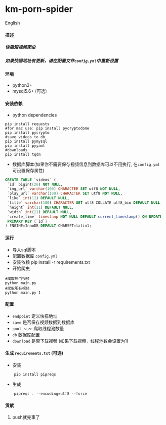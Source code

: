 # km-porn-spider
[English](README.md)

#### 描述
##### 快猫短视频爬虫
##### 如果快猫地址有更新，请在配置文件`config.yml`中重新设置

#### 环境 
- python3+
- mysql5.6+ (可选)

#### 安装依赖
* python dependencies
```shell
pip install requests
#for mac use: pip install pycryptodome
pip install pycrypto
#save videos to db
pip install pymysql
pip install pyyaml
#downloads
pip install tqdm
```
* 数据库脚本(如果你不需要保存视频信息到数据库可以不用执行, 在`config.yml`可设置保存属性)
```sql
CREATE TABLE `videos` (
 `id` bigint(20) NOT NULL,
 `img_url` varchar(100) CHARACTER SET utf8 NOT NULL,
 `play_url` varchar(100) CHARACTER SET utf8 NOT NULL,
 `like` int(11) DEFAULT NULL,
 `title` varchar(100) CHARACTER SET utf8 COLLATE utf8_bin DEFAULT NULL,
 `height` int(11) DEFAULT NULL,
 `width` int(11) DEFAULT NULL,
 `create_time` timestamp NOT NULL DEFAULT current_timestamp() ON UPDATE current_timestamp(),
 PRIMARY KEY (`id`)
) ENGINE=InnoDB DEFAULT CHARSET=latin1;
```

#### 运行 
* 导入sql脚本
* 配置数据库 `config.yml`
* 安装依赖 pip install -r requirements.txt
* 开始爬虫
```shell
#爬取热门视频
python main.py 
#爬取所有视频
python main.py 1
```

#### 配置
- `endpoint`  定义快猫地址
- `save`      是否保存视频数据到数据库
- `pool_size` 爬取线程池数量
- `db`        数据库配置
- `download`  是否下载视频 (如果下载视频，线程池数会设置为1)

#### 生成 `requirements.txt` (可选)
- 安装 
```
    pip install pipreqs 
```

- 生成 
```
    pipreqs . --encoding=utf8 --force
```

#### 贡献

1.  push就完事了

